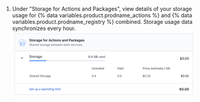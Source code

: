 1. Under "Storage for Actions and Packages", view details of your storage usage for {% data variables.product.prodname_actions %} and {% data variables.product.prodname_registry %} combined. Storage usage data synchronizes every hour.
  ![Details of storage usage](/assets/images/help/billing/actions-packages-storage.png)

